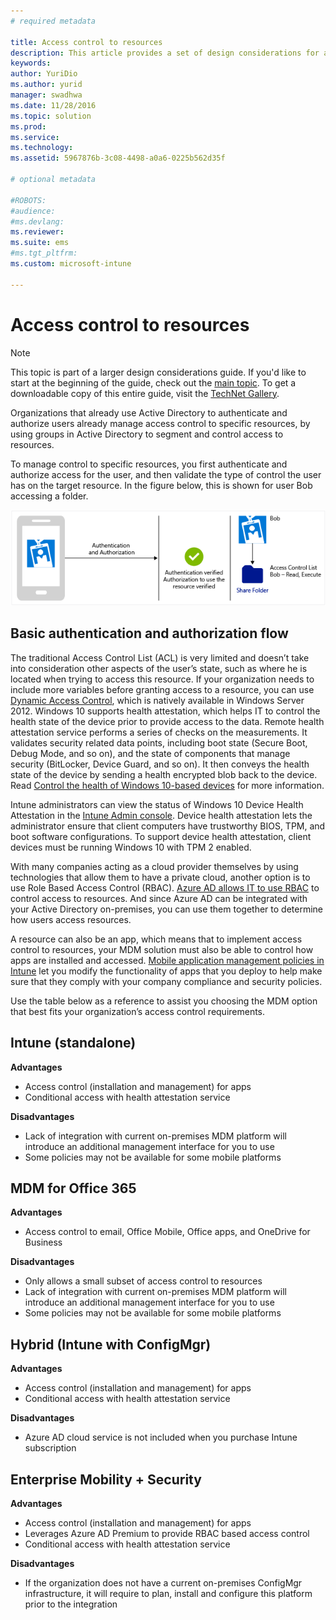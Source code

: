 ```yaml
---
# required metadata

title: Access control to resources
description: This article provides a set of design considerations for access control that should be used in a mobile device management scenario.
keywords:
author: YuriDio
ms.author: yurid
manager: swadhwa
ms.date: 11/28/2016
ms.topic: solution
ms.prod:
ms.service: 
ms.technology:
ms.assetid: 5967876b-3c08-4498-a0a6-0225b562d35f

# optional metadata

#ROBOTS:
#audience:
#ms.devlang:
ms.reviewer: 
ms.suite: ems
#ms.tgt_pltfrm:
ms.custom: microsoft-intune

---
```


# Access control to resources

>[!NOTE]
>This topic is part of a larger design considerations guide. If you'd like to start at the beginning of the guide, check out the [main topic](mdm-design-considerations-guide.md). To get a downloadable copy of this entire guide, visit the [TechNet Gallery](https://gallery.technet.microsoft.com/Mobile-Device-Management-7d401582).

Organizations that already use Active Directory to authenticate and authorize users already manage access control to specific resources, by using groups in Active Directory to segment and control access to resources.  

To manage control to specific resources, you first authenticate and authorize access for the user, and then validate the type of control the user has on the target resource. In the figure below, this is shown for user Bob accessing a folder.

![Authentication flow](./media/MDM_Figure_13.png)

## Basic authentication and authorization flow

The traditional Access Control List (ACL) is very limited and doesn’t take into consideration other aspects of the user’s state, such as where he is located when trying to access this resource. If your organization needs to include more variables before granting access to a resource, you can use [Dynamic Access Control](https://technet.microsoft.com/library/dn408191.aspx), which is natively available in Windows Server 2012. Windows 10 supports health attestation, which helps IT to control the health state of the device prior to provide access to the data. Remote health attestation service performs a series of checks on the measurements. It validates security related data points, including boot state (Secure Boot, Debug Mode, and so on), and the state of components that manage security (BitLocker, Device Guard, and so on). It then conveys the health state of the device by sending a health encrypted blob back to the device. Read [Control the health of Windows 10-based devices](https://technet.microsoft.com/library/mt592023.aspx) for more information.

Intune administrators can view the status of Windows 10 Device Health Attestation in the [Intune Admin console](/intune/deploy-use/introduction-to-device-compliance-policies-in-microsoft-intune). Device health attestation lets the administrator ensure that client computers have trustworthy BIOS, TPM, and boot software configurations. To support device health attestation, client devices must be running Windows 10 with TPM 2 enabled. 

With many companies acting as a cloud provider themselves by using technologies that allow them to have a private cloud, another option is to use Role Based Access Control (RBAC). [Azure AD allows IT to use RBAC](http://azure.microsoft.com/documentation/articles/role-based-access-control-configure/) to control access to resources. And since Azure AD can be integrated with your Active Directory on-premises, you can use them together to determine how users access resources.

A resource can also be an app, which means that to implement access control to resources, your MDM solution must also be able to control how apps are installed and accessed. [Mobile application management policies in Intune](/intune/deploy-use/configure-and-deploy-mobile-application-management-policies-in-the-microsoft-intune-console) let you modify the functionality of apps that you deploy to help make sure that they comply with your company compliance and security policies. 

Use the table below as a reference to assist you choosing the MDM option that best fits your organization’s access control requirements.

## Intune (standalone)

**Advantages**

- Access control (installation and management) for apps
- Conditional access with health attestation service

**Disadvantages**

- Lack of integration with current on-premises MDM platform will introduce an additional management interface for you to use
- Some policies may not be available for some mobile platforms
 
## MDM for Office 365

**Advantages**

- Access control to email, Office Mobile, Office apps, and OneDrive for Business

**Disadvantages**

- Only allows a small subset of access control to resources
- Lack of integration with current on-premises MDM platform will introduce an additional management interface for you to use
- Some policies may not be available for some mobile platforms

## Hybrid (Intune with ConfigMgr)

**Advantages**

- Access control (installation and management) for apps
- Conditional access with health attestation service

**Disadvantages**

- Azure AD cloud service is not included when you purchase Intune subscription

## Enterprise Mobility + Security

**Advantages**

- Access control (installation and management) for apps
- Leverages Azure AD Premium to provide RBAC based access control
- Conditional access with health attestation service

**Disadvantages**

- If the organization does not have a current on-premises ConfigMgr infrastructure, it will require to plan, install and configure this platform prior to the integration
